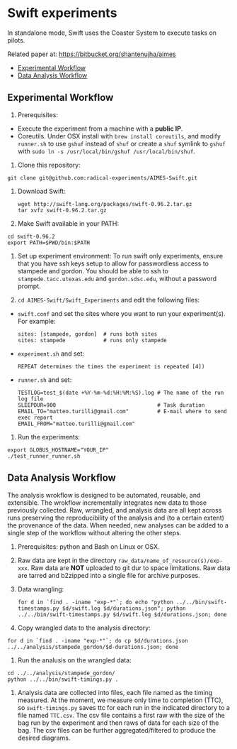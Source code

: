 # Swift experiments

In standalone mode, Swift uses the Coaster System to execute tasks on pilots. 

Related paper at: https://bitbucket.org/shantenujha/aimes

* [Experimental Workflow](#experimental-workflow)
* [Data Analysis Workflow](#data-analysis-workflow)

## Experimental Workflow

1. Prerequisites:

  * Execute the experiment from a machine with a **public IP**.
  * Coreutils. Under OSX install with ```brew install coreutils```, and modify ```runner.sh``` to use ```gshuf``` instead of ```shuf``` or create a ```shuf``` symlink to ```gshuf``` with ```sudo ln -s /usr/local/bin/gshuf /usr/local/bin/shuf```.

1. Clone this repository:

  ```
  git clone git@github.com:radical-experiments/AIMES-Swift.git
  ```

1. Download Swift:

   ```
   wget http://swift-lang.org/packages/swift-0.96.2.tar.gz
   tar xvfz swift-0.96.2.tar.gz
   ```

1. Make Swift available in your PATH:

  ```
  cd swift-0.96.2
  export PATH=$PWD/bin:$PATH
  ```

1. Set up experiment environment: To run swift only experiments, ensure that you have ssh keys setup to allow for passwordless access to stampede and gordon. You should be able to ssh to ```stampede.tacc.utexas.edu``` and ```gordon.sdsc.edu```, without a password prompt.

1. ```cd AIMES-Swift/Swift_Experiments``` and edit the following files:

  * ```swift.conf``` and set the sites where you want to run your experiment(s). For example:
    
    ```
    sites: [stampede, gordon]  # runs both sites
    sites: stampede            # runs only stampede
    ```
    
  * ```experiment.sh``` and set:
  
    ```
    REPEAT determines the times the experiment is repeated [4])
    ```
  
  * ```runner.sh``` and set:
  
    ```
    TESTLOG=test_$(date +%Y-%m-%d:%H:%M:%S).log # The name of the run log file
    SLEEPDUR=900                                # Task duration
    EMAIL_TO="matteo.turilli@gmail.com"         # E-mail where to send exec report
    EMAIL_FROM="matteo.turilli@gmail.com"
    ```

1. Run the experiments:

  ```
  export GLOBUS_HOSTNAME="YOUR_IP"
  ./test_runner_runner.sh
  ```

## Data Analysis Workflow

The analysis wrokflow is designed to be automated, reusable, and extensible. The wrokflow incrementally integrates new data to those previously collected. Raw, wrangled, and analysis data are all kept across runs preserving the reproducibility of the analysis and (to a certain extent) the provenance of the data. When needed, new analyses can be added to a single step of the workflow without altering the other steps.

1. Prerequisites: python and Bash on Linux or OSX.

1. Raw data are kept in the directory ```raw_data/name_of_resource(s)/exp-xxx```. Raw data are **NOT** uploaded to git dur to space limitations. Raw data are tarred and b2zipped into a single file for archive purposes.

1. Data wrangling:

   ```
   for d in `find . -iname "exp-*"`; do echo "python ../../bin/swift-timestamps.py $d/swift.log $d/durations.json"; python ../../bin/swift-timestamps.py $d/swift.log $d/durations.json; done
   ```

1. Copy wrangled data to the analysis directory:

  ```
  for d in `find . -iname "exp-*"`; do cp $d/durations.json ../../analysis/stampede_gordon/$d-durations.json; done
  ```

1. Run the analusis on the wrangled data:

  ```
  cd ../../analysis/stampede_gordon/
  python ../../bin/swift-timings.py .
  ```

1. Analysis data are collected into files, each file named as the timing measured. At the moment, we measure only time to completion (TTC), so ```swift-timings.py``` saves ttc for each run in the indicated directory to a file named ```TTC.csv```. The csv file contains a first raw with the size of the bag run by the experiment and then raws of data for each size of the bag. The csv files can be further aggregated/filtered to produce the desired diagrams.
